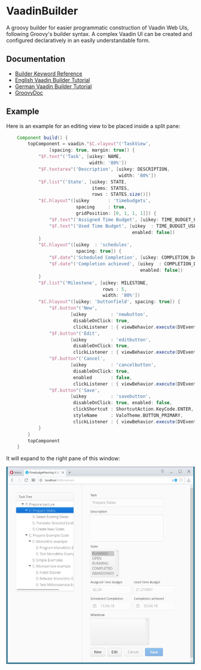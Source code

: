 # VaadinBuilder
A groovy builder for easier programmatic construction of Vaadin Web UIs, following Groovy's builder syntax.
A complex Vaadin UI can be created and configured declaratively in an easily understandable form.

## Documentation
* [Builder Keyword Reference](https://github.com/geobe/vaadin-builder/wiki)
* [English Vaadin Builder Tutorial](https://www.georgbeier.de/docs-and-howtos/vaadin_builder_doc/)
* [German Vaadin Builder Tutorial](https://www.georgbeier.de/tutorials-java-und-mehr/java8-spring-groovy-vaadin/vaadin-als-ui-framework/groovy-vaadin-builder/)
* [GroovyDoc](https://geobe.github.io/vaadin-builder-doc/index.html)

## Example
Here is an example for an editing view to be placed inside a split pane:
```groovy
    Component build() {
        topComponent = vaadin."$C.vlayout"('TaskView',
                [spacing: true, margin: true]) {
            "$F.text"('Task', [uikey: NAME,
                               width: '80%'])
            "$F.textarea"('Description', [uikey: DESCRIPTION,
                                          width: '80%'])
            "$F.list"('State', [uikey: STATE,
                                items: STATES,
                                rows : STATES.size()])
            "$C.hlayout"([uikey       : 'timebudgets',
                          spacing     : true,
                          gridPosition: [0, 1, 1, 1]]) {
                "$F.text"('Assigned Time Budget', [uikey: TIME_BUDGET_PLAN])
                "$F.text"('Used Time Budget', [uikey  : TIME_BUDGET_USED,
                                               enabled: false])
            }
            "$C.hlayout"([uikey  : 'schedules',
                          spacing: true]) {
                "$F.date"('Scheduled Completion', [uikey: COMPLETION_DATE_PLAN])
                "$F.date"('Completion achieved', [uikey  : COMPLETION_DATE_DONE,
                                                  enabled: false])
            }
            "$F.list"('Milestone', [uikey: MILESTONE,
                                    rows : 5,
                                    width: '80%'])
            "$C.hlayout"([uikey: 'buttonfield', spacing: true]) {
                "$F.button"('New',
                        [uikey         : 'newbutton',
                         disableOnClick: true,
                         clickListener : { viewBehavior.execute(DVEvent.Create) }])
                "$F.button"('Edit',
                        [uikey         : 'editbutton',
                         disableOnClick: true,
                         clickListener : { viewBehavior.execute(DVEvent.Edit) }])
                "$F.button"('Cancel',
                        [uikey         : 'cancelbutton',
                         disableOnClick: true,
                         enabled       : false,
                         clickListener : { viewBehavior.execute(DVEvent.Cancel) }])
                "$F.button"('Save',
                        [uikey         : 'savebutton',
                         disableOnClick: true, enabled: false,
                         clickShortcut : ShortcutAction.KeyCode.ENTER,
                         styleName     : ValoTheme.BUTTON_PRIMARY,
                         clickListener : { viewBehavior.execute(DVEvent.Save) }])
            }
        }
        topComponent
    }
```

It will expand to the right pane of this window:

![Builder result](exampleUi.jpg)

